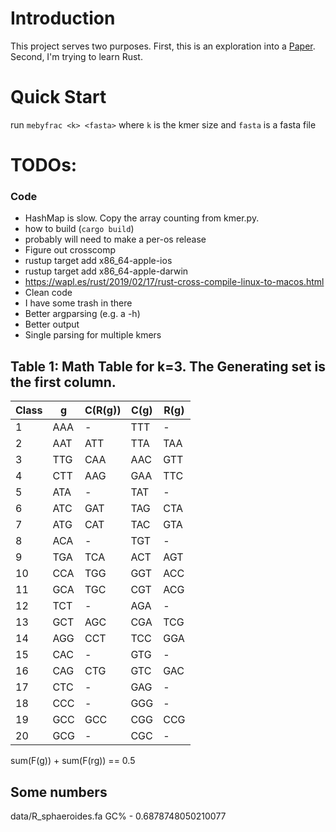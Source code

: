 # Introduction

This project serves two purposes. First, this is an exploration into a [Paper](https://arxiv.org/pdf/1112.1528.pdf).
Second, I'm trying to learn Rust.

# Quick Start

run `mebyfrac <k> <fasta>` where `k` is the kmer size and `fasta` is a fasta file

# TODOs:

### Code
- HashMap is slow. Copy the array counting from kmer.py.
- how to build (`cargo build`)
- probably will need to make a per-os release 
- Figure out crosscomp
 - rustup target add x86_64-apple-ios
 - rustup target add x86_64-apple-darwin
 - https://wapl.es/rust/2019/02/17/rust-cross-compile-linux-to-macos.html
- Clean code
 - I have some trash in there
- Better argparsing (e.g. a -h)
- Better output
- Single parsing for multiple kmers

## Table 1: Math Table for k=3. The Generating set is the first column. 

| Class | g   | C(R(g)) | C(g) | R(g) |
|-------|-----|---------|------|------|
| 1     | AAA | -       | TTT  | -    |
| 2     | AAT | ATT     | TTA  | TAA  |
| 3     | TTG | CAA     | AAC  | GTT  |
| 4     | CTT | AAG     | GAA  | TTC  |
| 5     | ATA | -       | TAT  | -    |
| 6     | ATC | GAT     | TAG  | CTA  |
| 7     | ATG | CAT     | TAC  | GTA  |
| 8     | ACA | -       | TGT  | -    |
| 9     | TGA | TCA     | ACT  | AGT  |
| 10    | CCA | TGG     | GGT  | ACC  |
| 11    | GCA | TGC     | CGT  | ACG  |
| 12    | TCT | -       | AGA  | -    |
| 13    | GCT | AGC     | CGA  | TCG  |
| 14    | AGG | CCT     | TCC  | GGA  |
| 15    | CAC | -       | GTG  | -    |
| 16    | CAG | CTG     | GTC  | GAC  |
| 17    | CTC | -       | GAG  | -    |
| 18    | CCC | -       | GGG  | -    |
| 19    | GCC | GCC     | CGG  | CCG  |
| 20    | GCG | -       | CGC  | -    |

sum(F(g)) + sum(F(rg)) ==  0.5

## Some numbers


data/R_sphaeroides.fa
GC% - 0.6878748050210077
